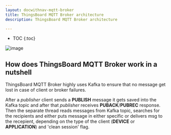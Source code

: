 ```yaml
---
layout: docwithnav-mqtt-broker
title: ThingsBoard MQTT Broker architecture
description: ThingsBoard MQTT Broker architecture

---
```


* TOC
{:toc}

![image](/images/coming-soon.jpg)

## How does ThingsBoard MQTT Broker work in a nutshell

ThingsBoard MQTT Broker highly uses Kafka to ensure that no message get lost in case of client or broker failures.

After a _publisher_ client sends a **PUBLISH** message it gets saved into the Kafka topic and after that _publisher_ receives **PUBACK**/**PUBREC** response.
Then the separate thread reads messages from Kafka topic, searches for the recipients and either puts message in either specific or delivers msg to the recepient,
depending on the type of the client (**DEVICE** or **APPLICATION**) and 'clean session' flag.